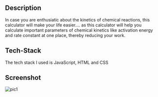 ## Description
In case you are enthusiatic about the kinetics of chemical reactions, this calculator will make your life easier....
as this calculator will help you calculate important parameters of chemical kinetics like activation energy and rate constant at one place, thereby reducing your work.

## Tech-Stack 
The tech stack I used is JavaScript, HTML and CSS

## Screenshot
![pic1](https://github.com/Sara1428/CalcDiverse/assets/146193518/bc384b4c-4613-42f4-a10f-6721468d7c76)
